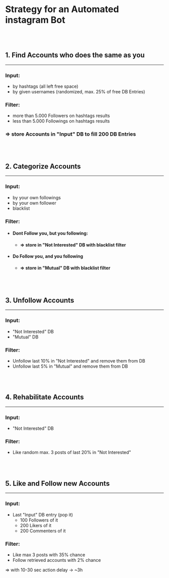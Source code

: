 # Strategy for an Automated instagram Bot

<br>
<br>

## 1. Find Accounts who does the same as you
----------
### Input: 
- by hashtags (all left free space)
- by given usernames (randomized, max. 25% of free DB Entries)

### Filter:
- more than 5.000 Followers on hashtags results
- less than 5.000 Followings on hashtags results

### => store Accounts in "Input" DB to fill 200 DB Entries

<br>
<br>

## 2. Categorize Accounts
----------
### Input:
- by your own followings
- by your own follower
- blacklist

### Filter:
- #### Dont Follow you, but you following:
  - #### => store in "Not Interested" DB with blacklist filter
- #### Do Follow you, and you following
  - #### => store in "Mutual" DB with blacklist filter

<br>
<br>

## 3. Unfollow Accounts
----------
### Input:
- "Not Interested" DB
- "Mutual" DB

### Filter:
- Unfollow last 10% in "Not Interested" and remove them from DB
- Unfollow last 5% in "Mutual" and remove them from DB

<br>
<br>

## 4. Rehabilitate Accounts
----------
### Input:
- "Not Interested" DB

### Filter:
- Like random max. 3 posts of last 20% in "Not Interested"

<br>
<br>

## 5. Like and Follow new Accounts
----------
### Input:
- Last "Input" DB entry (pop it)
  - 100 Followers of it
  - 200 Likers of it
  - 200 Commenters of it

### Filter:
- Like max 3 posts with 35% chance
- Follow retrieved accounts with 2% chance

=> with 10-30 sec action delay -> ~3h
